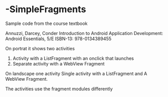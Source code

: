 # -SimpleFragments
Sample code from the course textbook

Annuzzi, Darcey, Conder Introduction to Android Application Development: Android Essentials, 5/E ISBN-13: 978-0134389455

On portrat it shows two activities 
1. Activity with a ListFragment with an onclick that launches 
2. Separate activity with a WebView Fragment 

On landscape one activity
Single activity with a ListFragment and A WebView Fragment.

The activities use the fragment modules differently
